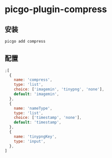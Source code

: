 # picgo-plugin-compress

## 安装

```bash
picgo add compress
```

## 配置

```js
;[
  {
    name: 'compress',
    type: 'list',
    choice: ['imagemin', 'tinypng', 'none'],
    default: 'imagemin',
  },
  {
    name: 'nameType',
    type: 'list',
    choice: ['timestamp', 'none'],
    default: 'timestamp',
  },
  {
    name: 'tinypngKey',
    type: 'input',
  },
]
```
